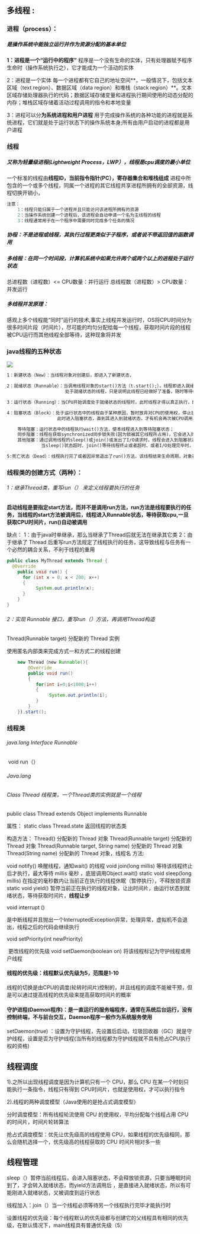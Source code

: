 ## 多线程 :

### 进程（process）：

##### 是操作系统中能独立运行并作为资源分配的基本单位

**1：进程是一个“运行中的程序”**																		程序是一个没有生命的实体，只有处理器赋予程序生命时（操作系统执行之），它才能成为一个活动的实体

2：进程是一个实体																					每一个进程都有它自己的地址空间**，一般情况下，包括文本区域（text region）、数据区域（data region）和堆栈（stack region）**。文本区域存储处理器执行的代码；数据区域存储变量和进程执行期间使用的动态分配的内存；堆栈区域存储着活动过程调用的指令和本地变量

3：进程可以分**为系统进程和用户进程**																		用于完成操作系统的各种功能的进程就是系统进程，它们就是处于运行状态下的操作系统本身;所有由用户启动的进程都是用户进程

### 线程

##### 又称为轻量级进程(Lightweight Process，LWP），线程是cpu调度的最小单位

一个标准的线程由**线程ID，当前指令指针(PC），寄存器集合和堆栈组成**										进程中所包含的一个或多个线程，同属一个进程的其它线程共享进程所拥有的全部资源，线程切换开销小，

```java
注意：
	1：线程只能归属于一个进程并且只能访问该进程所拥有的资源
	2：当操作系统创建一个进程后，该进程会自动申请一个名为主线程的线程
	3：线程通常用于在一个程序中需要同时完成多个任务的情况
```

##### 协程：不是进程或线程，其执行过程更类似于子程序，或者说不带返回值的函数调用

##### 多线程：在同一个时间段，计算机系统中如果允许两个或两个以上的进程处于运行状态

总进程数（进程数）<= CPU数量：并行运行																			总线程数（进程数）> CPU数量：并发运行

##### 多线程并发原理：

​	感观上多个线程能“同时”运行的技术,事实上线程并发运行时，OS将CPU时间分为很多时间片段（时间片），尽可能的均匀分配给每一个线程，获取时间片段的线程被CPU运行而其他线程全部等待，这种现象将并发

### java线程的五种状态

![](F:\note\9：多线程\线程状态转换图.png)

```txt
1：新建状态（New）：当线程对象对创建后，即进入了新建状态，

2：就绪状态（Runnable）：当调用线程对象的start()方法（t.start();），线程即进入就绪状态。
   					  处于就绪状态的线程，只是说明此线程已经做好了准备，随时等待CPU调度执行，并不是说执					  行了 t.start()此线程立即就会执行；

3：运行状态（Running）：当CPU开始调度处于就绪状态的线程时，此时线程才得以真正执行，即进入到运行状态

4：阻塞状态（Block）：处于运行状态中的线程由于某种原因，暂时放弃对CPU的使用权，停止执行，
				   此时进入阻塞状态，直到其进入到就绪状态，才有机会再次被CPU调用以进入到运行状态。

	等待阻塞：运行状态中的线程执行wait()方法，使本线程进入到等待阻塞状态；
	同步阻塞：线程在获取synchronized同步锁失败(因为锁被其它线程所占用)，它会进入同步阻塞状态
	其他阻塞：通过调用线程的sleep()或join()或发出了I/O请求时，线程会进入到阻塞状态
		     当sleep()状态超时、join()等待线程终止或者超时、或者I/O处理完毕时，线程重新转入就绪状态

5:死亡状态（Dead）：线程执行完了或者因异常退出了run()方法，该线程结束生命周期，对象被垃圾回收
```





### 线程类的创建方式（两种）：

###### 1：继承Thread类，重写run（） 来定义线程要执行的任务

**启动线程是要指定start方法，而并不是调用run方法，run方法是线程要执行的任务，当线程的start方法被调用后，线程进入Runnable状态，等待获取cpu,一旦获取CPU时间片，run()自动被调用**

缺点：
1：由于java时单继承，那么当继承了Thread后就无法在继承其它类
2：由于继承了 Thread 后重写run方法规定了线程执行的任务，这导致线程与任务有一个必然的耦合关系，不利于线程的重用

```java
public class MyThread extends Thread {
  @Override
	public void run() {
      for (int x = 0; x < 200; x++)
      {
           System.out.println(x);
      }
	}
}
```

###### 2：实现 Runnable 接口，重写run（）方法，再调用Thread构造

Thread(Runnable target) 
      分配新的 Thread 实例

使用匿名内部类来完成方式一和方式二的线程创建

```java
	new Thread（new Runnable(){
		@Override
		public void run()
        {
		   for(int i=0;i<1000;i++)
		   {
    			System.out.println(i);
		   }
		}
	}).start();
```



### 线程类

###### java.lang 																																							Interface Runnable

​	void   run（）

###### Java.lang																				

###### Class  Thread 线程类，一个Thread类的实例就是一个线程

public class Thread extends Object implements Runnable

属性：																															static class Thread.state	 返回线程的状态类		​																																																											 	

构造方法：
	Thread() 
      		分配新的 Thread 对象 
	Thread(Runnable target) 
      		分配新的 Thread 对象
	Thread(Runnable target, String name) 
     		分配新的 Thread 对象
	Thread(String name) 
      		分配新的 Thread 对象，线程名
方法:

void notify()																																																 						唤醒线程，通知wait() 的线程																			void join(long millis) 
      		等待该线程终止后才执行，最大等待 millis 毫秒 ，底层调用Object.wait()
static void sleep(long millis) 
      		在指定的毫秒数内让当前正在执行的线程休眠（暂停执行），不释放锁资源
static void yield() 
     		暂停当前正在执行的线程对象，让出时间片，由运行状态到就绪状态，等待获取时间片，**线程让步**	

void interrupt ()

​		是中断线程并且抛出一个InterruptedException异常，处理异常，虚拟机不会退出，线程之后的代码会继续执行

void setPriority(int newPriority) 																				

​      		更改线程的优先级																						  void setDaemon(boolean on) 
 		将该线程标记为守护线程或用户线程			

#### 线程的优先级：线程默认优先级为5，范围是1-10

线程的切换是由CPU的调度(轮转时间片)控制的，并且线程的调度不能被干预，但是可以通过提高线程的优先级来提高获取时间片的概率

#### 守护进程(Daemon程序)：是一直运行的服务端程序，通常在系统后台运行，没有控制终端，不与前台交互，Daemon程序一般作为系统服务使用

setDaemon(true) ：设置为守护线程，先设置后启动，垃圾回收器（GC）就是守护线程，设置是否为守护线程(当所有的线程都为守护线程就不具有抢占CPU执行权的资格)

## 线程调度

1).之所以出现线程调度是因为计算机只有一个 CPU，那么 CPU 在某一个时刻只能执行一条指令，线程只有得到 CPU时间片，也就是使用权，才可以执行指令

2).线程的两种调度模型（Java使用的是抢占式调度模型）

分时调度模型：所有线程轮流使用 CPU 的使用权，平均分配每个线程占用 CPU 的时间片，时间片轮转算法

抢占式调度模型：优先让优先级高的线程使用 CPU，如果线程的优先级相同，那么会随机选择一个，优先级高的线程获取的 CPU 时间片相对多一些

## 线程管理

sleep（）暂停当前线程后，会进入阻塞状态，不会释放锁资源，只要当睡眠时间到了，才会转入就绪状态，而yield方法调用后 ，是直接进入就绪状态，所以有可能刚进入就绪状态，又被调度到运行状态

线程加入：join（）当一个线程必须等待另一个线程执行完毕才能执行时

设置线程的优先级：每个线程默认的优先级都与创建它的父线程具有相同的优先级，在默认情况下，main线程具有普通优先级（5）





